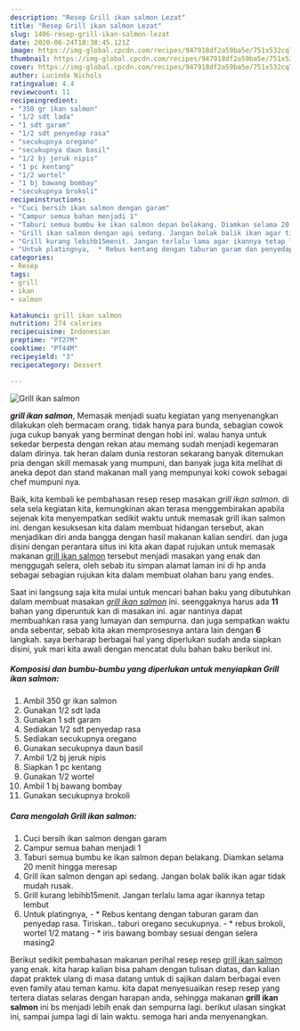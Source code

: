 ```yaml
---
description: "Resep Grill ikan salmon Lezat"
title: "Resep Grill ikan salmon Lezat"
slug: 1406-resep-grill-ikan-salmon-lezat
date: 2020-06-24T18:38:45.121Z
image: https://img-global.cpcdn.com/recipes/947918df2a59ba5e/751x532cq70/grill-ikan-salmon-foto-resep-utama.jpg
thumbnail: https://img-global.cpcdn.com/recipes/947918df2a59ba5e/751x532cq70/grill-ikan-salmon-foto-resep-utama.jpg
cover: https://img-global.cpcdn.com/recipes/947918df2a59ba5e/751x532cq70/grill-ikan-salmon-foto-resep-utama.jpg
author: Lucinda Nichols
ratingvalue: 4.4
reviewcount: 11
recipeingredient:
- "350 gr ikan salmon"
- "1/2 sdt lada"
- "1 sdt garam"
- "1/2 sdt penyedap rasa"
- "secukupnya oregano"
- "secukupnya daun basil"
- "1/2 bj jeruk nipis"
- "1 pc kentang"
- "1/2 wortel"
- "1 bj bawang bombay"
- "secukupnya brokoli"
recipeinstructions:
- "Cuci bersih ikan salmon dengan garam"
- "Campur semua bahan menjadi 1"
- "Taburi semua bumbu ke ikan salmon depan belakang. Diamkan selama 20 menit hingga meresap"
- "Grill ikan salmon dengan api sedang. Jangan bolak balik ikan agar tidak mudah rusak."
- "Grill kurang lebihb15menit. Jangan terlalu lama agar ikannya tetap lembut"
- "Untuk platingnya,  * Rebus kentang dengan taburan garam dan penyedap rasa. Tiriskan.. taburi oregano secukupnya. * rebus brokoli, wortel 1/2 matang * iris bawang bombay sesuai dengan selera masing2"
categories:
- Resep
tags:
- grill
- ikan
- salmon

katakunci: grill ikan salmon 
nutrition: 274 calories
recipecuisine: Indonesian
preptime: "PT27M"
cooktime: "PT44M"
recipeyield: "3"
recipecategory: Dessert

---
```



![Grill ikan salmon](https://img-global.cpcdn.com/recipes/947918df2a59ba5e/751x532cq70/grill-ikan-salmon-foto-resep-utama.jpg)

<b><i>grill ikan salmon</i></b>, Memasak menjadi suatu kegiatan yang menyenangkan dilakukan oleh bermacam orang. tidak hanya para bunda, sebagian cowok juga cukup banyak yang berminat dengan hobi ini. walau hanya untuk sekedar berpesta dengan rekan atau memang sudah menjadi kegemaran dalam dirinya. tak heran dalam dunia restoran sekarang banyak ditemukan pria dengan skill memasak yang mumpuni, dan banyak juga kita melihat di aneka depot dan stand makanan mall yang mempunyai koki cowok sebagai chef mumpuni nya.

Baik, kita kembali ke pembahasan resep resep masakan <i>grill ikan salmon</i>. di sela sela kegiatan kita, kemungkinan akan terasa menggembirakan apabila sejenak kita menyempatkan sedikit waktu untuk memasak grill ikan salmon ini. dengan kesuksesan kita dalam membuat hidangan tersebut, akan menjadikan diri anda bangga dengan hasil makanan kalian sendiri. dan juga disini dengan perantara situs ini kita akan dapat rujukan untuk memasak makanan <u>grill ikan salmon</u> tersebut menjadi masakan yang enak dan menggugah selera, oleh sebab itu simpan alamat laman ini di hp anda sebagai sebagian rujukan kita dalam membuat olahan baru yang endes.




Saat ini langsung saja kita mulai untuk mencari bahan baku yang dibutuhkan dalam membuat masakan <u><i>grill ikan salmon</i></u> ini. seenggaknya harus ada <b>11</b> bahan yang diperuntuk kan di masakan ini. agar nantinya dapat membuahkan rasa yang lumayan dan sempurna. dan juga sempatkan waktu anda sebentar, sebab kita akan memprosesnya antara lain dengan <b>6</b> langkah. saya berharap berbagai hal yang diperlukan sudah anda siapkan disini, yuk mari kita awali dengan mencatat dulu bahan baku berikut ini.

<!--inarticleads1-->

##### Komposisi dan bumbu-bumbu yang diperlukan untuk menyiapkan Grill ikan salmon:

1. Ambil 350 gr ikan salmon
1. Gunakan 1/2 sdt lada
1. Gunakan 1 sdt garam
1. Sediakan 1/2 sdt penyedap rasa
1. Sediakan secukupnya oregano
1. Gunakan secukupnya daun basil
1. Ambil 1/2 bj jeruk nipis
1. Siapkan 1 pc kentang
1. Gunakan 1/2 wortel
1. Ambil 1 bj bawang bombay
1. Gunakan secukupnya brokoli




<!--inarticleads2-->

##### Cara mengolah Grill ikan salmon:

1. Cuci bersih ikan salmon dengan garam
1. Campur semua bahan menjadi 1
1. Taburi semua bumbu ke ikan salmon depan belakang. Diamkan selama 20 menit hingga meresap
1. Grill ikan salmon dengan api sedang. Jangan bolak balik ikan agar tidak mudah rusak.
1. Grill kurang lebihb15menit. Jangan terlalu lama agar ikannya tetap lembut
1. Untuk platingnya,  - * Rebus kentang dengan taburan garam dan penyedap rasa. Tiriskan.. taburi oregano secukupnya. - * rebus brokoli, wortel 1/2 matang - * iris bawang bombay sesuai dengan selera masing2




Berikut sedikit pembahasan makanan perihal resep resep <u>grill ikan salmon</u> yang enak. kita harap kalian bisa paham dengan tulisan diatas, dan kalian dapat praktek ulang di masa datang untuk di sajikan dalam berbagai even even family atau teman kamu. kita dapat menyesuaikan resep resep yang tertera diatas selaras dengan harapan anda, sehingga makanan <b>grill ikan salmon</b> ini bs menjadi lebih enak dan sempurna lagi. berikut ulasan singkat ini, sampai jumpa lagi di lain waktu. semoga hari anda menyenangkan.
